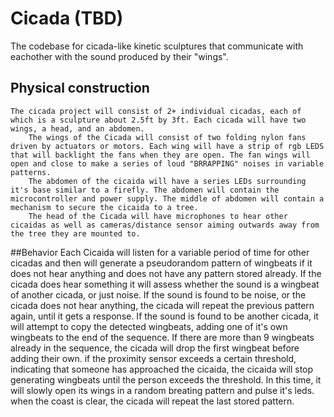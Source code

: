 # Cicada (TBD)
The codebase for cicada-like kinetic sculptures that communicate with eachother with the sound produced by their "wings".

## Physical construction
    The cicada project will consist of 2+ individual cicadas, each of which is a sculpture about 2.5ft by 3ft. Each cicada will have two wings, a head, and an abdomen.
        The wings of the Cicada will consist of two folding nylon fans driven by actuators or motors. Each wing will have a strip of rgb LEDS that will backlight the fans when they are open. The fan wings will open and close to make a series of loud "BRRAPPING" noises in variable patterns.
        The abdomen of the cicaida will have a series LEDs surrounding it's base similar to a firefly. The abdomen will contain the microcontroller and power supply. The middle of abdomen will contain a mechanism to secure the cicaida to a tree.
        The head of the Cicada will have microphones to hear other cicaidas as well as cameras/distance sensor aiming outwards away from the tree they are mounted to.

##Behavior
    Each Cicaida will listen for a variable period of time for other cicadas and then will generate a pseudorandom pattern of wingbeats if it does not hear anything and does not have any pattern stored already. If the cicada does hear something it will assess whether the sound is a wingbeat of another cicada, or just noise. If the sound is found to be noise, or the cicada does not hear anything, the cicada will repeat the previous pattern again, until it gets a response. If the sound is found to be another cicada, it will attempt to copy the detected wingbeats, adding one of it's own wingbeats to the end of the sequence. If there are more than 9 wingbeats already in the sequence, the cicada will drop the first wingbeat before adding their own. if the proximity sensor exceeds a certain threshold, indicating that someone has approached the cicaida, the cicaida will stop generating wingbeats until the person exceeds the threshold. In this time, it will slowly open its wings in a random breating pattern and pulse it's leds. when the coast is clear, the cicada will repeat the last stored pattern.